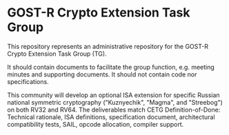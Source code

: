 # GOST-R Crypto Extension Task Group

This repository represents an administrative repository for the GOST-R Crypto Extension Task Group 
(TG).  

It should contain documents to facilitate the group function, e.g. meeting minutes and supporting documents.
It should not contain code nor specifications.

This community will develop an optional ISA extension for specific Russian national symmetric cryptography 
("Kuznyechik", "Magma", and "Streebog") on both RV32 and RV64. The deliverables match CETG Definition-of-Done: 
Technical rationale, ISA definitions, specification document, architectural compatibility tests, SAIL, opcode allocation, 
compiler support.
